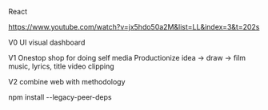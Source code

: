 
React

https://www.youtube.com/watch?v=jx5hdo50a2M&list=LL&index=3&t=202s

V0 UI visual dashboard

V1 Onestop shop for doing self media
Productionize
idea -> draw -> film
music, lyrics, title
video clipping


V2 combine web with methodology

npm install --legacy-peer-deps